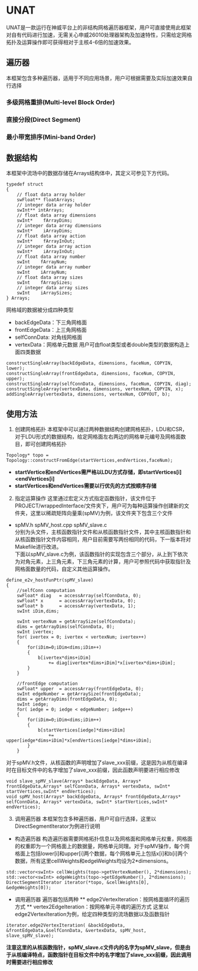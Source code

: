# UNAT
UNAT是一款运行在神威平台上的非结构网格遍历器框架，用户可直接使用此框架对自有代码进行加速，无需关心申威26010处理器架构及加速特性，只需给定网格拓扑及运算操作即可获得相对于主核4-6倍的加速效果。
## 遍历器
本框架包含多种遍历器，适用于不同应用场景，用户可根据需要及实际加速效果自行选择
### 多级网格重排(Multi-level Block Order)
### 直接分段(Direct Segment)
### 最小带宽排序(Mini-band Order)
## 数据结构
本框架中流场中的数据存储在Arrays结构体中，其定义可参见下方代码。
```
typedef struct
{
    // float data array holder
    swFloat** floatArrays;
    // integer data array holder
    swInt** intArrays;
    // float data array dimensions
    swInt*    fArrayDims;
    // integer data array dimensions
    swInt*    iArrayDims;
    // float data array action
    swInt*    fArrayInOut;
    // integer data array action
    swInt*    iArrayInOut;
    // float data array number
    swInt    fArrayNum;
    // integer data array number
    swInt    iArrayNum;
    // float data array sizes
    swInt    fArraySizes;
    // integer data array sizes
    swInt    iArraySizes;
} Arrays;
```
网格域的数据被分成四种类型
* backEdgeData：下三角网格面
* frontEdgeData：上三角网格面
* selfConnData: 对角线网格面
* vertexData：网格单元数据
用户可由float类型或者double类型的数据构造上面四类数据
```
constructSingleArray(backEdgeData, dimensions, faceNum, COPYIN, lower);
constructSingleArray(frontEdgeData, dimensions, faceNum, COPYIN, upper);
constructSingleArray(selfConnData, dimensions, faceNum, COPYIN, diag);
constructSingleArray(vertexData, dimensions, vertexNum, COPYIN, x);
addSingleArray(vertexData, dimensions, vertexNum, COPYOUT, b);
```
## 使用方法
1. 创建网格拓扑
本框架中可以通过两种数据结构创建网格拓扑，LDU和CSR，对于LDU形式的数据结构，给定网格面左右两边的网格单元编号及网格面数目，即可创建网格拓扑
```
Topology* topo = Topology::constructFromEdge(startVertices,endVertices,faceNum);
```
* **startVertice和endVertices需严格以LDU方式存储，即startVertices[i]<endVertices[i]**
* **startVertices和endVertices需要以行优先的方式按顺序存储**
2. 指定运算操作
这里通过宏定义方式指定函数指针，该文件位于PROJECT/wrappedInterface/文件夹下，用户可为每种运算操作创建新的文件夹，这里以稀疏矩阵向量乘(spMV)为例，该文件夹下包含三个文件
* spMV.h spMV_host.cpp spMV_slave.c </br>
分别为头文件，主核函数指针文件和从核函数指针文件，其中主核函数指针和从核函数指针文件内容相同，用户目前需要写两份相同的代码，下一版本将对Makefile进行改进。</br>
下面以spMV_slave.c为例，该函数指针的实现包含三个部分，从上到下依次为对角元素，上三角元素，下三角元素的计算，用户可参照代码中获取指针及网格面数量的代码，自定义其他运算操作。</br>
```
define_e2v_hostFunPtr(spMV_slave)
{
    //selfConn computation
    swFloat* diag   = accessArray(selfConnData, 0);
    swFloat* x      = accessArray(vertexData, 0);
    swFloat* b      = accessArray(vertexData, 1);
    swInt iDim,dims;

    swInt vertexNum = getArraySize(selfConnData);
    dims = getArrayDims(selfConnData, 0);
    swInt ivertex;
    for( ivertex = 0; ivertex < vertexNum; ivertex++)
    {
        for(iDim=0;iDim<dims;iDim++)
        {
            b[ivertex*dims+iDim]
                += diag[ivertex*dims+iDim]*x[ivertex*dims+iDim];
        }
    }

    //frontEdge computation
    swFloat* upper  = accessArray(frontEdgeData, 0);
    swInt edgeNumber = getArraySize(frontEdgeData);
    dims = getArrayDims(frontEdgeData, 0);
    swInt iedge;
    for( iedge = 0; iedge < edgeNumber; iedge++)
    {
        for(iDim=0;iDim<dims;iDim++)
        {
            b[startVertices[iedge]*dims+iDim]
                += upper[iedge*dims+iDim]*x[endVertices[iedge]*dims+iDim];
        }
    }
```
对于spMV.h文件，从核函数的声明增加了slave_xxx前缀，这是因为从核在编译时在目标文件中的名字增加了slave_xxx前缀，因此函数声明要进行相应修改
```
void slave_spMV_slave(Arrays* backEdgeData, Arrays* frontEdgeData,Arrays* selfConnData, Arrays* vertexData, swInt* startVertices,swInt* endVertices);
void spMV_host(Arrays* backEdgeData, Arrays* frontEdgeData,Arrays* selfConnData, Arrays* vertexData, swInt* startVertices,swInt* endVertices);
```
3. 调用遍历器
本框架包含多种遍历器，用户可自行选择，这里以DirectSegmentIterator为例进行说明
* 构造遍历器
构造遍历器需要网格拓扑信息以及网格面和网格单元权重，网格面的权重即为一个网格面上的数据量，网格单元同理。对于spMV操作，每个网格面上包括lower[i]和upper[i]两个数据，每个网格单元上包括x[i]和b[i]两个数据，所有这里cellWeights和edgeWeights均设为2\*dimensions。
```
std::vector<swInt> cellWeights(topo->getVertexNumber(), 2*dimensions);
std::vector<swInt> edgeWeights(topo->getEdgeNumber(), 2*dimensions);
DirectSegmentIterator iterator(*topo, &cellWeights[0], &edgeWeights[0]);
```
* 调用遍历器
遍历器包括两种
** edge2VertexIteration：按网格面循环的遍历方式
** vertex2EdgeIteration：按网格单元寻魂的遍历方式
这里以edge2VertexIteration为例，给定四种类型的流场数据以及函数指针
```
iterator.edge2VertexIteration( &backEdgeData, &frontEdgeData,&selfConnData, &vertexData, spMV_host, slave_spMV_slave);
```
**注意这里的从核函数指针，spMV_slave.c文件内的名字为spMV_slave，但是由于从核编译特点，函数指针在目标文件中的名字增加了slave_xxx前缀，因此调用时需要进行相应修改**
